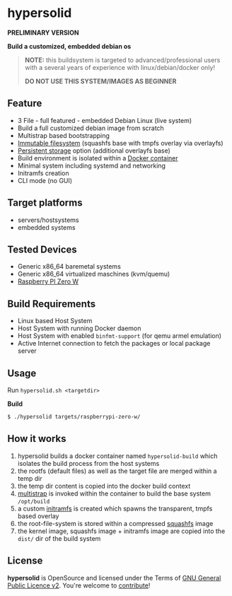 hypersolid
=====================================================

**PRELIMINARY VERSION**

**Build a customized, embedded debian os**

> **NOTE:** this buildsystem is targeted to advanced/professional users with a several years of experience with linux/debian/docker only!
>
> **DO NOT USE THIS SYSTEM/IMAGES AS BEGINNER**

Feature
--------------------

* 3 File - full featured - embedded Debian Linux (live system)
* Build a full customized debian image from scratch
* Multistrap based bootstrapping
* [Immutable filesystem](docs/filesystem.md) (squashfs base with tmpfs overlay via overlayfs)
* [Persistent storage](docs/filesystem.md#persistent-storage) option (additional overlayfs base)
* Build environment is isolated within a [Docker container](Dockerfile)
* Minimal system including systemd and networking
* Initramfs creation
* CLI mode (no GUI)

Target platforms
--------------------

* servers/hostsystems
* embedded systems

Tested Devices
--------------------

* Generic x86_64 baremetal systems
* Generic x86_64 virtualized maschines (kvm/quemu)
* [Raspberry PI Zero W](docs/raspberry-pi.md)

Build Requirements
--------------------

* Linux based Host System
* Host System with running Docker daemon
* Host System with enabled `binfmt-support` (for qemu armel emulation)
* Active Internet connection to fetch the packages or local package server

Usage
--------------------

Run `hypersolid.sh <targetdir>`

**Build**

```bash
$ ./hypersolid targets/raspberrypi-zero-w/
```

How it works
--------------------

1. hypersolid builds a docker container named `hypersolid-build` which isolates the build process from the host systems
2. the rootfs (default files) as well as the target file are merged within a temp dir
3. the temp dir content is copied into the docker build context
4. [multistrap](https://wiki.debian.org/Multistrap) is invoked within the container to build the base system `/opt/build`
5. a custom [initramfs](https://wiki.gentoo.org/wiki/Custom_Initramfs) is created which spawns the transparent, tmpfs based overlay
6. the root-file-system is stored within a compressed [squashfs](https://wiki.gentoo.org/wiki/SquashFS) image
7. the kernel image, squashfs image + initramfs image are copied into the `dist/` dir of the build system

License
-------

**hypersolid** is OpenSource and licensed under the Terms of [GNU General Public Licence v2](LICENSE.txt). You're welcome to [contribute](CONTRIBUTE.md)!